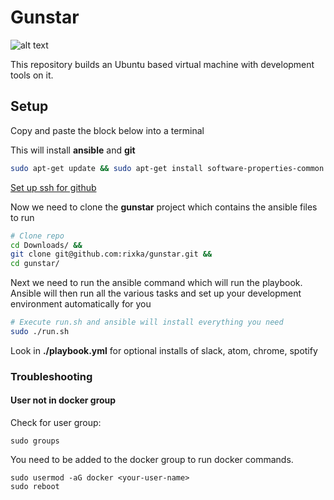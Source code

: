 # Gunstar

![alt text](
http://segascream.com/wp-content/uploads/2016/02/gunstar-heroes-header.png)

This repository builds an Ubuntu based virtual machine with development tools on it.

## Setup

Copy and paste the block below into a terminal

This will install **ansible** and **git**

```sh
sudo apt-get update && sudo apt-get install software-properties-common && sudo apt-add-repository ppa:ansible/ansible && sudo apt-get update && sudo apt-get install ansible && sudo apt-get update && sudo apt-get install git
```

[Set up ssh for github](https://help.github.com/articles/generating-a-new-ssh-key-and-adding-it-to-the-ssh-agent/)

Now we need to clone the **gunstar** project which contains the ansible files to run

```sh
# Clone repo
cd Downloads/ &&
git clone git@github.com:rixka/gunstar.git &&
cd gunstar/
```

Next we need to run the ansible command which will run the playbook.  Ansible will then run all the various tasks and set up your development environment automatically for you

```sh
# Execute run.sh and ansible will install everything you need
sudo ./run.sh
```

Look in **./playbook.yml** for optional installs of slack, atom, chrome, spotify

### Troubleshooting

#### User not in docker group
Check for user group:
```
sudo groups
```

You need to be added to the docker group to run docker commands.
```
sudo usermod -aG docker <your-user-name>
sudo reboot
```
